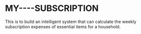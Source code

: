 # MY----SUBSCRIPTION
This is  to build an intelligent system that can calculate the weekly subscription expenses of essential items for a household. 
